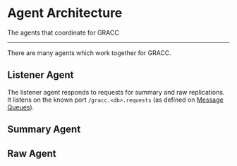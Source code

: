 # Agent Architecture

The agents that coordinate for GRACC

---

There are many agents which work together for GRACC.

## Listener Agent

The listener agent responds to requests for summary and raw replications.  It listens on the known port `/gracc.<db>.requests` (as defined on [Message Queues](message-queues.md)).  

## Summary Agent

## Raw Agent


